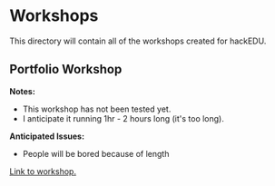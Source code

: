# Workshops

This directory will contain all of the workshops created for hackEDU.

## Portfolio Workshop

**Notes:**

- This workshop has not been tested yet.
- I anticipate it running 1hr - 2 hours long (it's too long).

**Anticipated Issues:**

- People will be bored because of length

[Link to workshop.](portfolio/README.md)
